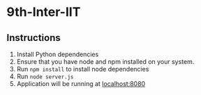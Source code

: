 # 9th-Inter-IIT

## Instructions
1. Install Python dependencies
2. Ensure that you have node and npm installed on your system.
3. Run `npm install` to install node dependencies
4. Run `node server.js`
5. Application will be running at [localhost:8080](http://127.0.0.1:8080)
